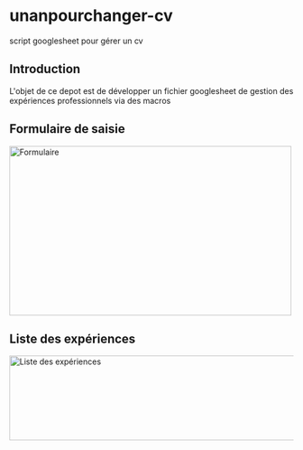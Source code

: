 # unanpourchanger-cv
script googlesheet pour gérer un cv

## Introduction
L'objet de ce depot est de développer un fichier googlesheet de gestion des expériences professionnels via des macros

## Formulaire de saisie
<img src="https://user-images.githubusercontent.com/8065982/126344918-7a83edcb-b712-48aa-9ffd-701eabcf1ba4.png" alt="Formulaire" width=500px height=300px>

## Liste des expériences
<img src="https://user-images.githubusercontent.com/8065982/126351821-f97f87c4-09bf-41e8-be50-5bc77e345314.png" alt="Liste des expériences" width=600px height=150px>


